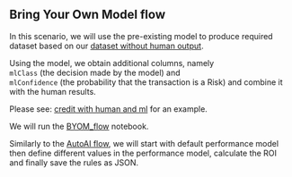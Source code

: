 <a id="byom"></a>
## Bring Your Own Model flow

In this scenario, we will use the pre-existing model to produce 
required dataset based on our [dataset without human output](data/credit_no_human.csv).

Using the model, we obtain additional columns, namely<br>
`mlClass` (the decision made by the model) and<br>
`mlConfidence` (the probability that the transaction is a Risk) and combine it with the human results.

Please see: [credit with human and ml](../data/credit_human_ml.csv) for an example.

We will run the [BYOM_flow](../notebooks/BYOM_flow.ipynb) notebook.

Similarly to the [AutoAI flow](#performance), we will start with default performance model <br>
then define different values in the performance model, calculate the ROI and finally save the rules as JSON.
